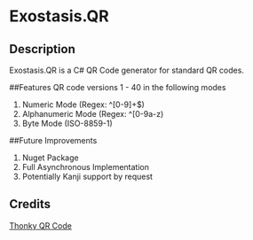# Exostasis.QR
## Description
Exostasis.QR is a C# QR Code generator for standard QR codes.

##Features
QR code versions 1 - 40 in the following modes
1. Numeric Mode (Regex: ^[0-9]+$)
2. Alphanumeric Mode (Regex: ^[0-9a-z$%*+-./: ]+$)
3. Byte Mode (ISO-8859-1)

##Future Improvements
1. Nuget Package
2. Full Asynchronous Implementation
3. Potentially Kanji support by request

## Credits
[Thonky QR Code](http://www.thonky.com/qr-code-tutorial/)